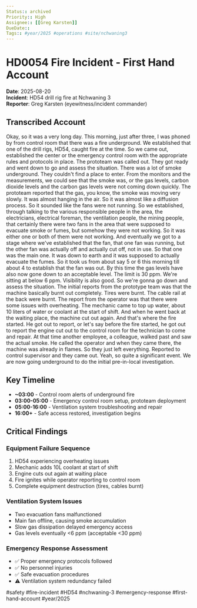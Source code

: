 ```yaml
---
Status:: archived
Priority:: High
Assignee:: [[Greg Karsten]]
DueDate:: 
Tags:: #year/2025 #operations #site/nchwaning3
---
```


# HD0054 Fire Incident - First Hand Account

**Date**: 2025-08-20  
**Incident**: HD54 drill rig fire at Nchwaning 3  
**Reporter**: Greg Karsten (eyewitness/incident commander)

## Transcribed Account

Okay, so it was a very long day. This morning, just after three, I was phoned by from control room that there was a fire underground. We established that one of the drill rigs, HD54, caught fire at the time. So we came out, established the center or the emergency control room with the appropriate rules and protocols in place. The prototeam was called out. They got ready and went down to go and assess the situation. There was a lot of smoke underground. They couldn't find a place to enter. From the monitors and the measurements, we could see that the smoke was, or the gas levels, carbon dioxide levels and the carbon gas levels were not coming down quickly. The prototeam reported that the gas, you know, the smoke was moving very slowly. It was almost hanging in the air. So it was almost like a diffusion process. So it sounded like the fans were not running. So we established, through talking to the various responsible people in the area, the electricians, electrical foreman, the ventilation people, the mining people, that certainly there were two fans in the area that were supposed to evacuate smoke or fumes, but somehow they were not working. So it was either one or both of them were not working. And eventually we got to a stage where we've established that the fan, that one fan was running, but the other fan was actually off and actually cut off, not in use. So that one was the main one. It was down to earth and it was supposed to actually evacuate the fumes. So it took us from about say 5 or 6 this morning till about 4 to establish that the fan was out. By this time the gas levels have also now gone down to an acceptable level. The limit is 30 ppm. We're sitting at below 6 ppm. Visibility is also good. So we're gonna go down and assess the situation. The initial reports from the prototype team was that the machine basically burnt out completely. Tires were burnt. The cable rail at the back were burnt. The report from the operator was that there were some issues with overheating. The mechanic came to top up water, about 10 liters of water or coolant at the start of shift. And when he went back at the waiting place, the machine cut out again. And that's where the fire started. He got out to report, or let's say before the fire started, he got out to report the engine cut out to the control room for the technician to come and repair. At that time another employee, a colleague, walked past and saw the actual smoke. He called the operator and when they came there, the machine was already in flames. So they just left everything. Reported to control supervisor and they came out. Yeah, so quite a significant event. We are now going underground to do the initial pre-in-local investigation.

## Key Timeline

- **~03:00** - Control room alerts of underground fire
- **03:00-05:00** - Emergency control room setup, prototeam deployment
- **05:00-16:00** - Ventilation system troubleshooting and repair
- **16:00+** - Safe access restored, investigation begins

## Critical Findings

### Equipment Failure Sequence
1. HD54 experiencing overheating issues
2. Mechanic adds 10L coolant at start of shift  
3. Engine cuts out again at waiting place
4. Fire ignites while operator reporting to control room
5. Complete equipment destruction (tires, cables burnt)

### Ventilation System Issues
- Two evacuation fans malfunctioned
- Main fan offline, causing smoke accumulation
- Slow gas dissipation delayed emergency access
- Gas levels eventually <6 ppm (acceptable <30 ppm)

### Emergency Response Assessment
- ✅ Proper emergency protocols followed
- ✅ No personnel injuries
- ✅ Safe evacuation procedures
- ⚠️ Ventilation system redundancy failed

#safety #fire-incident #HD54 #nchwaning-3 #emergency-response #first-hand-account #year/2025